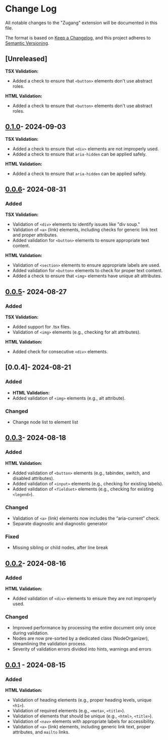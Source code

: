 # Change Log

All notable changes to the "Zugang" extension will be documented in this file.

The format is based on [Keep a Changelog](https://keepachangelog.com/en/1.1.0/),
and this project adheres to [Semantic Versioning](https://semver.org/spec/v2.0.0.html).

## [Unreleased]

**TSX Validation:**

- Added a check to ensure that `<button>` elements don't use abstract roles.

**HTML Validation:**

- Added a check to ensure that `<button>` elements don't use abstract roles.

## [0.1.0]- 2024-09-03

**TSX Validation:**

- Added a check to ensure that `<div>` elements are not improperly used.
- Added a check to ensure that `aria-hidden` can be applied safely.

**HTML Validation:**

- Added a check to ensure that `aria-hidden` can be applied safely.

## [0.0.6]- 2024-08-31

### Added

**TSX Validation:**

- Validation of `<div>` elements to identify issues like "div soup."
- Validation of `<a>` (link) elements, including checks for generic link text and proper attributes.
- Added validation for `<button>` elements to ensure appropriate text content.

**HTML Validation:**

- Validation of `<section>` elements to ensure appropriate labels are used.
- Added validation for `<button>` elements to check for proper text content.
- Added a check to ensure that `<img>` elements have unique alt attributes.

## [0.0.5]- 2024-08-27

### Added

**TSX Validation:**

- Added support for .tsx files.
- Validation of `<img>` elements (e.g., checking for alt attributes).

**HTML Validation:**

- Added check for consecutive `<div>` elements.

## [0.0.4]- 2024-08-21

### Added

- **HTML Validation:**
- Added validation of `<img>` elements (e.g., alt attribute).

### Changed

- Change node list to element list

## [0.0.3]- 2024-08-18

### Added

**HTML Validation:**

- Added validation of `<button>` elements (e.g., tabindex, switch, and disabled attributes).
- Added validation of `<input>` elements (e.g., checking for existing labels).
- Added validation of `<fieldset>` elements (e.g., checking for existing `<legend>`).

### Changed

- Validation of `<a>` (link) elements now includes the “aria-current” check.
- Separate diagnostic and diagnostic generator

### Fixed

- Missing sibling or child nodes, after line break

## [0.0.2]- 2024-08-16

### Added

**HTML Validation:**

- Added validation of `<div>` elements to ensure they are not improperly used.

### Changed

- Improved performance by processing the entire document only once during validation.
- Nodes are now pre-sorted by a dedicated class (NodeOrganizer), streamlining the validation process.
- Severity of validation errors divided into hints, warnings and errors

## [0.0.1] - 2024-08-15

### Added

**HTML Validation:**

- Validation of heading elements (e.g., proper heading levels, unique `<h1>`).
- Validation of required elements (e.g., `<meta>`, `<title>`).
- Validation of elements that should be unique (e.g., `<html>`, `<title>`).
- Validation of `<nav>` elements with appropriate labels for accessibility.
- Validation of `<a>` (link) elements, including generic link text, proper attributes, and `mailto` links.

[0.0.1]: https://github.com/bpetermann/vscode-zugang/releases/tag/v0.0.1
[0.0.2]: https://github.com/bpetermann/vscode-zugang/releases/tag/v0.0.2
[0.0.3]: https://github.com/bpetermann/vscode-zugang/releases/tag/v0.0.3
[0.0.5]: https://github.com/bpetermann/vscode-zugang/releases/tag/v0.0.5
[0.0.6]: https://github.com/bpetermann/vscode-zugang/releases/tag/v0.0.6
[0.1.0]: https://github.com/bpetermann/vscode-zugang/releases/tag/v0.1.0

